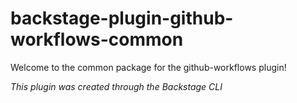 # backstage-plugin-github-workflows-common

Welcome to the common package for the github-workflows plugin!

_This plugin was created through the Backstage CLI_
